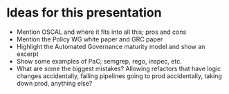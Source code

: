 # Ideas for this presentation

- Mention OSCAL and where it fits into all this; pros and cons
- Mention the Policy WG white paper and GRC paper
- Highlight the Automated Governance maturity model and show an excerpt
- Show some examples of PaC; semgrep, rego, inspec, etc.
- What are some the biggest mistakes? Allowing refactors that have logic changes accidentally, failing pipelines going to prod accidentally, taking down prod,
  anything else?
